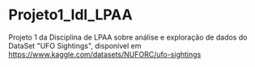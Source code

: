 # Projeto1_ldl_LPAA
Projeto 1 da Disciplina de LPAA sobre análise e exploração de dados do DataSet "UFO Sightings", disponível em https://www.kaggle.com/datasets/NUFORC/ufo-sightings
